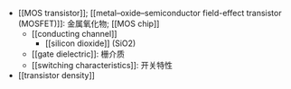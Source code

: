- [[MOS transistor]]; [[metal–oxide–semiconductor field-effect transistor (MOSFET)]]: 金属氧化物; [[MOS chip]]
    - [[conducting channel]]
        - [[silicon dioxide]] (SiO2)
    - [[gate dielectric]]: 栅介质
    - [[switching characteristics]]: 开关特性
- [[transistor density]]
